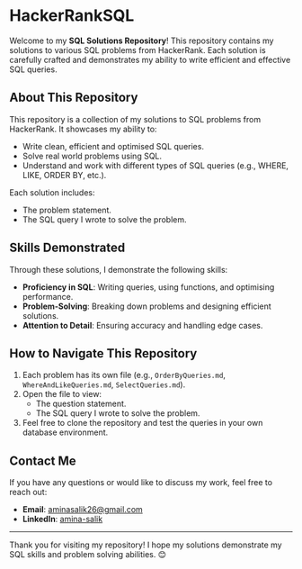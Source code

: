 # HackerRankSQL

Welcome to my **SQL Solutions Repository**! This repository contains my solutions to various SQL problems from HackerRank. Each solution is carefully crafted and demonstrates my ability to write efficient and effective SQL queries.

## About This Repository

This repository is a collection of my solutions to SQL problems from HackerRank. It showcases my ability to:
- Write clean, efficient and optimised SQL queries.
- Solve real world problems using SQL.
- Understand and work with different types of SQL queries (e.g., WHERE, LIKE, ORDER BY, etc.).

Each solution includes:
- The problem statement.
- The SQL query I wrote to solve the problem.

## Skills Demonstrated

Through these solutions, I demonstrate the following skills:
- **Proficiency in SQL**: Writing  queries, using functions, and optimising performance.
- **Problem-Solving**: Breaking down problems and designing efficient solutions.
- **Attention to Detail**: Ensuring accuracy and handling edge cases.

 ## How to Navigate This Repository

1. Each problem has its own file (e.g., `OrderByQueries.md`, `WhereAndLikeQueries.md`, `SelectQueries.md`).
2. Open the file to view:
   - The question statement.
   - The SQL query I wrote to solve the problem.
3. Feel free to clone the repository and test the queries in your own database environment.


## Contact Me

If you have any questions or would like to discuss my work, feel free to reach out:
- **Email**: [aminasalik26@gmail.com](mailto:amiansalik26@gmaile.com)
- **LinkedIn**: [amina-salik](https://www.linkedin.com/in/amina-salik)

---

Thank you for visiting my repository! I hope my solutions demonstrate my SQL skills and problem solving abilities. 😊
